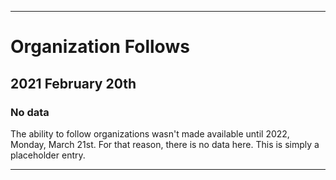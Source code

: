 
***

# Organization Follows

## 2021 February 20th

### No data

The ability to follow organizations wasn't made available until 2022, Monday, March 21st. For that reason, there is no data here. This is simply a placeholder entry.

***
